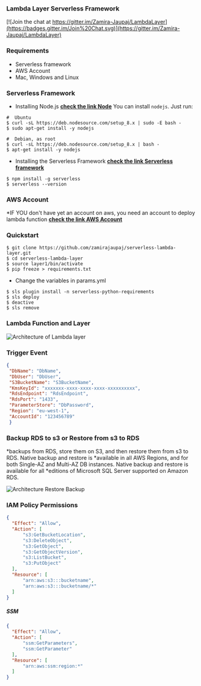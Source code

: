 ### Lambda Layer Serverless Framework

[![Join the chat at https://gitter.im/Zamira-Jaupaj/LambdaLayer](https://badges.gitter.im/Join%20Chat.svg)](https://gitter.im/Zamira-Jaupaj/LambdaLayer)

### Requirements 
* Serverless framework 
* AWS Account 
* Mac, Windows and Linux

### Serverless Framework 
* Installing Node.js
**[check the link Node](https://nodejs.org/)**
You can install `nodejs`. Just run:

```
#  Ubuntu
$ curl -sL https://deb.nodesource.com/setup_8.x | sudo -E bash -
$ sudo apt-get install -y nodejs

#  Debian, as root
$ curl -sL https://deb.nodesource.com/setup_8.x | bash -
$ apt-get install -y nodejs
```
* Installing the Serverless Framework
**[check the link Serverless framework ](https://serverless.com/framework/docs/providers/aws/guide/installation/)**

```
$ npm install -g serverless
$ serverless --version

```
### AWS Account 
*IF YOU don't have yet an account on aws, you need an account to deploy lambda function
**[check the link AWS Account ](https://aws.amazon.com/account/)**

### Quickstart 

```
$ git clone https://github.com/zamirajaupaj/serverless-lambda-layer.git
$ cd serverless-lambda-layer
$ source layer1/bin/activate
$ pip freeze > requirements.txt

```
* Change the variables in params.yml

```
$ sls plugin install -n serverless-python-requirements
$ sls deploy
$ deactive
$ sls remove 

```

### Lambda Function and Layer

![Architecture of Lambda layer](https://raw.githubusercontent.com/zamirajaupaj/serverless-lambda-layer/master/documentation/lambdaLayer.png)


### Trigger Event
```JSON
{ 
 "DbName": "DbName",
 "DbUser": "DbUser",
 "S3BucketName": "S3BucketName",
 "KmsKeyId": "xxxxxxx-xxxx-xxxx-xxxx-xxxxxxxxxx",
 "RdsEndpoint": "RdsEndpoint",
 "RdsPort": "1433",
 "ParameterStore": "DbPassword",
 "Region": "eu-west-1",
 "AccountId": "123456789"
 }
```

### Backup RDS to s3 or Restore from s3 to RDS 
*backups from RDS, store them on S3, and then restore them from s3 to RDS. Native backup and restore is *available in all AWS Regions, and for both Single-AZ and Multi-AZ DB instances. Native backup and restore is available for all *editions of Microsoft SQL Server supported on Amazon RDS.

![Architecture Restore Backup](https://raw.githubusercontent.com/zamirajaupaj/serverless-lambda-layer/master/documentation/backupRestore.png)


### IAM Policy Permissions
```JSON
{
  "Effect": "Allow",
  "Action": [
      "s3:GetBucketLocation",
      "s3:DeleteObject",
      "s3:GetObject",
      "s3:GetObjectVersion",
      "s3:ListBucket",
      "s3:PutObject"
  ],
  "Resource": [
      "arn:aws:s3:::bucketname",
      "arn:aws:s3:::bucketname/*"
  ]
}
```
##### SSM 
```JSON
{
  "Effect": "Allow",
  "Action": [
      "ssm:GetParameters",
      "ssm:GetParameter"
  ],
  "Resource": [
      "arn:aws:ssm:region:*"
  ]
}
```

